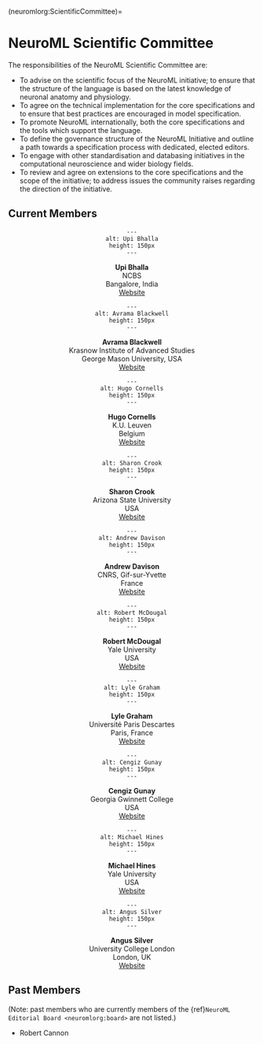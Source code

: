 (neuromlorg:ScientificCommittee)=
# NeuroML Scientific Committee

The responsibilities of the NeuroML Scientific Committee are:
- To advise on the scientific focus of the NeuroML initiative; to ensure that the structure of the language is based on the latest knowledge of neuronal anatomy and physiology.
- To agree on the technical implementation for the core specifications and to ensure that best practices are encouraged in model specification.
- To promote NeuroML internationally, both the core specifications and the tools which support the language.
- To define the governance structure of the NeuroML Initiative and outline a path towards a specification process with dedicated, elected editors.
- To engage with other standardisation and databasing initiatives in the computational neuroscience and wider biology fields.
- To review and agree on extensions to the core specifications and the scope of the initiative; to address issues the community raises regarding the direction of the initiative.

## Current Members


<div class="container-fluid">
<div class="row my-2 py-2">
<div class="col-sm-4 px-2">
<center>

```{image} ../images/ScientificCommittee/bhalla.png
---
alt: Upi Bhalla
height: 150px
---
```

**Upi Bhalla**<br />
NCBS<br />
Bangalore, India<br />
[Website](http://www.ncbs.res.in/bhalla)

</center>

</div>
<div class="col-sm-4 px-2">
<center>

```{image} ../images/ScientificCommittee/avrama.jpg
---
alt: Avrama Blackwell
height: 150px
---
```

**Avrama Blackwell**<br />
Krasnow Institute of Advanced Studies<br />
George Mason University, USA<br />
[Website](http://krasnow1.gmu.edu/CENlab/avrama.html)

</center>

</div>
<div class="col-sm-4 px-2">
<center>

```{image} ../images/ScientificCommittee/hugo.png
---
alt: Hugo Cornells
height: 150px
---
```

**Hugo Cornells**<br />
K.U. Leuven<br />
Belgium<br />
[Website](http://neurospaces.sourceforge.net/)

</center>

</div>
<div class="col-sm-4 px-2">
<center>

```{image} ../images/ScientificCommittee/rsz_crook.jpg
---
alt: Sharon Crook
height: 150px
---
```

**Sharon Crook**<br />
Arizona State University<br />
USA<br />
[Website](https://iconlab.asu.edu/crook.html)

</center>

</div>
<div class="col-sm-4 px-2">
<center>

```{image} ../images/ScientificCommittee/andrew.jpg
---
alt: Andrew Davison
height: 150px
---
```

**Andrew Davison**<br />
CNRS, Gif-sur-Yvette<br />
France<br />
[Website](http://www.andrewdavison.info/)

</center>

</div>
<div class="col-sm-4 px-2">
<center>

```{image} ../images/ScientificCommittee/robertmcdougal.png
---
alt: Robert McDougal
height: 150px
---
```

**Robert McDougal**<br />
Yale University<br />
USA<br />
[Website](https://medicine.yale.edu/lab/shepherd/profile/robert_mcdougal/)

</center>

</div>
<div class="col-sm-4 px-2">
<center>

```{image} ../images/ScientificCommittee/lyle.png
---
alt: Lyle Graham
height: 150px
---
```

**Lyle Graham**<br />
Université Paris Descartes<br />
Paris, France<br />
[Website](http://lyle.neurophysics.eu/)

</center>

</div>
<div class="col-sm-4 px-2">
<center>

```{image} ../images/ScientificCommittee/cgunay.JPG
---
alt: Cengiz Gunay
height: 150px
---
```


**Cengiz Gunay**<br />
Georgia Gwinnett College<br />
USA<br />
[Website](https://www.ggc.edu/about-ggc/directory/cengiz-gunay)

</center>

</div>
<div class="col-sm-4 px-2">
<center>

```{image} ../images/ScientificCommittee/michael.png
---
alt: Michael Hines
height: 150px
---
```

**Michael Hines**<br />
Yale University<br />
USA<br />
[Website](http://www.neuron.yale.edu/neuron/credits)

</center>

</div>
<div class="col-sm-4 px-2">
<center>

```{image} ../images/ScientificCommittee/angus.png
---
alt: Angus Silver
height: 150px
---
```

**Angus Silver**<br />
University College London<br />
London, UK<br />
[Website](https://silverlab.org)

</center>

</div>
</div>
</div>


## Past Members

(Note: past members who are currently members of the {ref}`NeuroML Editorial Board <neuromlorg:board>` are not listed.)

- Robert Cannon
